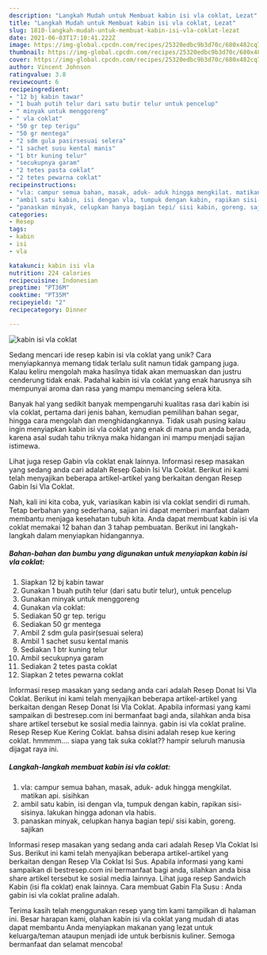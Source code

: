 ```yaml
---
description: "Langkah Mudah untuk Membuat kabin isi vla coklat, Lezat"
title: "Langkah Mudah untuk Membuat kabin isi vla coklat, Lezat"
slug: 1810-langkah-mudah-untuk-membuat-kabin-isi-vla-coklat-lezat
date: 2021-06-03T17:10:41.222Z
image: https://img-global.cpcdn.com/recipes/25320edbc9b3d70c/680x482cq70/kabin-isi-vla-coklat-foto-resep-utama.jpg
thumbnail: https://img-global.cpcdn.com/recipes/25320edbc9b3d70c/680x482cq70/kabin-isi-vla-coklat-foto-resep-utama.jpg
cover: https://img-global.cpcdn.com/recipes/25320edbc9b3d70c/680x482cq70/kabin-isi-vla-coklat-foto-resep-utama.jpg
author: Vincent Johnson
ratingvalue: 3.8
reviewcount: 6
recipeingredient:
- "12 bj kabin tawar"
- "1 buah putih telur dari satu butir telur untuk pencelup"
- " minyak untuk menggoreng"
- " vla coklat"
- "50 gr tep terigu"
- "50 gr mentega"
- "2 sdm gula pasirsesuai selera"
- "1 sachet susu kental manis"
- "1 btr kuning telur"
- "secukupnya garam"
- "2 tetes pasta coklat"
- "2 tetes pewarna coklat"
recipeinstructions:
- "vla: campur semua bahan, masak, aduk- aduk hingga mengkilat. matikan api. sisihkan"
- "ambil satu kabin, isi dengan vla, tumpuk dengan kabin, rapikan sisi- sisinya. lakukan hingga adonan vla habis."
- "panaskan minyak, celupkan hanya bagian tepi/ sisi kabin, goreng. sajikan"
categories:
- Resep
tags:
- kabin
- isi
- vla

katakunci: kabin isi vla 
nutrition: 224 calories
recipecuisine: Indonesian
preptime: "PT36M"
cooktime: "PT35M"
recipeyield: "2"
recipecategory: Dinner

---
```



![kabin isi vla coklat](https://img-global.cpcdn.com/recipes/25320edbc9b3d70c/680x482cq70/kabin-isi-vla-coklat-foto-resep-utama.jpg)

Sedang mencari ide resep kabin isi vla coklat yang unik? Cara menyiapkannya memang tidak terlalu sulit namun tidak gampang juga. Kalau keliru mengolah maka hasilnya tidak akan memuaskan dan justru cenderung tidak enak. Padahal kabin isi vla coklat yang enak harusnya sih mempunyai aroma dan rasa yang mampu memancing selera kita.

Banyak hal yang sedikit banyak mempengaruhi kualitas rasa dari kabin isi vla coklat, pertama dari jenis bahan, kemudian pemilihan bahan segar, hingga cara mengolah dan menghidangkannya. Tidak usah pusing kalau ingin menyiapkan kabin isi vla coklat yang enak di mana pun anda berada, karena asal sudah tahu triknya maka hidangan ini mampu menjadi sajian istimewa.

Lihat juga resep Gabin vla coklat enak lainnya. Informasi resep masakan yang sedang anda cari adalah Resep Gabin Isi Vla Coklat. Berikut ini kami telah menyajikan beberapa artikel-artikel yang berkaitan dengan Resep Gabin Isi Vla Coklat.


Nah, kali ini kita coba, yuk, variasikan kabin isi vla coklat sendiri di rumah. Tetap berbahan yang sederhana, sajian ini dapat memberi manfaat dalam membantu menjaga kesehatan tubuh kita. Anda dapat membuat kabin isi vla coklat memakai 12 bahan dan 3 tahap pembuatan. Berikut ini langkah-langkah dalam menyiapkan hidangannya.

<!--inarticleads1-->

##### Bahan-bahan dan bumbu yang digunakan untuk menyiapkan kabin isi vla coklat:

1. Siapkan 12 bj kabin tawar
1. Gunakan 1 buah putih telur (dari satu butir telur), untuk pencelup
1. Gunakan  minyak untuk menggoreng
1. Gunakan  vla coklat:
1. Sediakan 50 gr tep. terigu
1. Sediakan 50 gr mentega
1. Ambil 2 sdm gula pasir(sesuai selera)
1. Ambil 1 sachet susu kental manis
1. Sediakan 1 btr kuning telur
1. Ambil secukupnya garam
1. Sediakan 2 tetes pasta coklat
1. Siapkan 2 tetes pewarna coklat


Informasi resep masakan yang sedang anda cari adalah Resep Donat Isi Vla Coklat. Berikut ini kami telah menyajikan beberapa artikel-artikel yang berkaitan dengan Resep Donat Isi Vla Coklat. Apabila informasi yang kami sampaikan di bestresep.com ini bermanfaat bagi anda, silahkan anda bisa share artikel tersebut ke sosial media lainnya. gabin isi vla coklat praline. Resep Resep Kue Kering Coklat. bahsa disini adalah resep kue kering coklat. hmmmm…. siapa yang tak suka coklat?? hampir seluruh manusia dijagat raya ini. 

<!--inarticleads2-->

##### Langkah-langkah membuat kabin isi vla coklat:

1. vla: campur semua bahan, masak, aduk- aduk hingga mengkilat. matikan api. sisihkan
1. ambil satu kabin, isi dengan vla, tumpuk dengan kabin, rapikan sisi- sisinya. lakukan hingga adonan vla habis.
1. panaskan minyak, celupkan hanya bagian tepi/ sisi kabin, goreng. sajikan


Informasi resep masakan yang sedang anda cari adalah Resep Vla Coklat Isi Sus. Berikut ini kami telah menyajikan beberapa artikel-artikel yang berkaitan dengan Resep Vla Coklat Isi Sus. Apabila informasi yang kami sampaikan di bestresep.com ini bermanfaat bagi anda, silahkan anda bisa share artikel tersebut ke sosial media lainnya. Lihat juga resep Sandwich Kabin (isi fla coklat) enak lainnya. Cara membuat Gabin Fla Susu : Anda gabin isi vla coklat praline adalah. 

Terima kasih telah menggunakan resep yang tim kami tampilkan di halaman ini. Besar harapan kami, olahan kabin isi vla coklat yang mudah di atas dapat membantu Anda menyiapkan makanan yang lezat untuk keluarga/teman ataupun menjadi ide untuk berbisnis kuliner. Semoga bermanfaat dan selamat mencoba!
